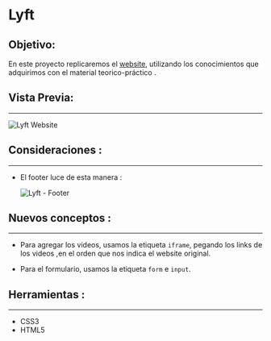 # Lyft

## Objetivo:
En este proyecto replicaremos el [website](https://www.lyft.com/), utilizando los conocimientos que adquirimos con el material teorico-práctico .


## Vista Previa:
---------------

![Lyft Website](docs/fullpage.png)


## Consideraciones :
---------

* El footer luce de esta manera :

  ![Lyft - Footer](docs/footer.gif)

## Nuevos conceptos :
-----------
  - Para agregar los videos, usamos la etiqueta `iframe`,
  pegando los links de los videos ,en el orden que nos indica el website original.

  - Para el formulario, usamos la etiqueta `form` e `input`.

## Herramientas :
-----

* CSS3
* HTML5
